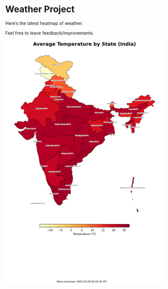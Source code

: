 # Weather Project

Here’s the latest heatmap of weather:

Feel free to leave feedback/improvements.

![India Heatmap](docs/assets/india_heatmap.png?v=FABCF6)
